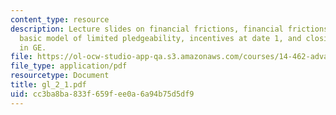 ```yaml
---
content_type: resource
description: Lecture slides on financial frictions, financial frictions and investment,
  basic model of limited pledgeability, incentives at date 1, and closing the model
  in GE.
file: https://ol-ocw-studio-app-qa.s3.amazonaws.com/courses/14-462-advanced-macroeconomics-ii-spring-2007/cc3ba8ba833f659fee0a6a94b75d5df9_gl_2_1.pdf
file_type: application/pdf
resourcetype: Document
title: gl_2_1.pdf
uid: cc3ba8ba-833f-659f-ee0a-6a94b75d5df9
---
```


